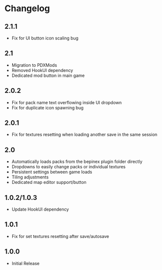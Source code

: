 # Changelog

## 2.1.1
- Fix for UI button icon scaling bug

## 2.1
- Migration to PDXMods 
- Removed HookUI dependency 
- Dedicated mod button in main game

## 2.0.2
- Fix for pack name text overflowing inside UI dropdown
- Fix for duplicate icon spawning bug

## 2.0.1
- Fix for textures resetting when loading another save in the same session 

## 2.0
- Automatically loads packs from the bepinex plugin folder directly
- Dropdowns to easily change packs or individual textures
- Persistent settings between game loads
- Tiling adjustments
- Dedicated map editor support/button 

## 1.0.2/1.0.3
- Update HookUI dependency 

## 1.0.1
- Fix for set textures resetting after save/autosave

## 1.0.0 
- Initial Release